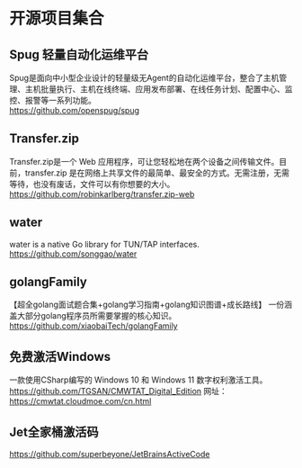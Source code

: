 # 开源项目集合

## Spug 轻量自动化运维平台
Spug是面向中小型企业设计的轻量级无Agent的自动化运维平台，整合了主机管理、主机批量执行、主机在线终端、应用发布部署、在线任务计划、配置中心、监控、报警等一系列功能。  
https://github.com/openspug/spug

## Transfer.zip
Transfer.zip是一个 Web 应用程序，可让您轻松地在两个设备之间传输文件。目前，transfer.zip 是在网络上共享文件的最简单、最安全的方式。无需注册，无需等待，也没有废话，文件可以有你想要的大小。  
https://github.com/robinkarlberg/transfer.zip-web

## water
water is a native Go library for TUN/TAP interfaces.
https://github.com/songgao/water

## golangFamily
【超全golang面试题合集+golang学习指南+golang知识图谱+成长路线】 一份涵盖大部分golang程序员所需要掌握的核心知识。
https://github.com/xiaobaiTech/golangFamily

## 免费激活Windows
一款使用CSharp编写的 Windows 10 和 Windows 11 数字权利激活工具。
https://github.com/TGSAN/CMWTAT_Digital_Edition
网址：https://cmwtat.cloudmoe.com/cn.html

## Jet全家桶激活码
https://github.com/superbeyone/JetBrainsActiveCode